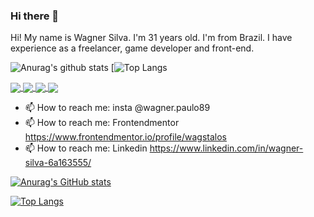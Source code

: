 ### Hi there 👋
Hi! My name is Wagner Silva. I'm 31 years old. I'm from Brazil. I have experience as a freelancer, game developer and front-end.

![Anurag's github stats](https://github-readme-stats.vercel.app/api?username=wagstalos&show_icons=true&theme=tokyonight) [![Top Langs](https://github-readme-stats.sabesansathananthan.vercel.app/api/top-langs/?username=wagstalos&amp;layout=compact&amp;theme=tokyonight)

<a href="https://github.com/wagstalos/wps-games-new">
  <img align="center" src="https://camo.githubusercontent.com/2ebfba68384dbb81cf5c5362f6856d50816e389d/68747470733a2f2f696d672e736869656c64732e696f2f62616467652f68746d6c352532302d2532334533344632362e7376673f267374796c653d666f722d7468652d6261646765266c6f676f3d68746d6c35266c6f676f436f6c6f723d7768697465" />
</a>
<a href="">
  <img align="center" src="https://camo.githubusercontent.com/dfa49363315af0242178cf2c8d6900f2637825c9/68747470733a2f2f696d672e736869656c64732e696f2f62616467652f6373732d2532333233393132302e7376673f267374796c653d666c61742d737175617265266c6f676f3d63737333266c6f676f436f6c6f723d7768697465" />
</a>

<a href="">
  <img align="center" src="https://camo.githubusercontent.com/4249e852f14e86cf7cd636b15c041c93d2f0572b/68747470733a2f2f696d672e736869656c64732e696f2f62616467652f6a6176617363726970742d2532334637444631452e7376673f267374796c653d666f722d7468652d6261646765266c6f676f3d6a617661736372697074266c6f676f436f6c6f723d626c61636b" />
</a>

<a href="https://github.com/wagstalos/smartMoney">
  <img align="center" src="https://camo.githubusercontent.com/83329fb35b579a50bd5eb9553811e8ec71cd78cc/68747470733a2f2f696d672e736869656c64732e696f2f62616467652f72656163742532302d2532333230323332612e7376673f267374796c653d666f722d7468652d6261646765266c6f676f3d7265616374266c6f676f436f6c6f723d253233363144414642" />
</a>


- 📫 How to reach me: insta @wagner.paulo89 
- 📫 How to reach me: Frontendmentor https://www.frontendmentor.io/profile/wagstalos
- 📫 How to reach me: Linkedin https://www.linkedin.com/in/wagner-silva-6a163555/
<!--
**wagstalos/wagstalos** is a ✨ _special_ ✨ repository because its `README.md` (this file) appears on your GitHub profile.

Here are some ideas to get you started:

- 🔭 I’m currently working on ...
- 🌱 I’m currently learning ...
- 👯 I’m looking to collaborate on ...
- 🤔 I’m looking for help with ...
- 💬 Ask me about ...
- 📫 How to reach me: ...
- 😄 Pronouns: ...
- ⚡ Fun fact: ...
-->


[![Anurag's GitHub stats](https://github-readme-stats.vercel.app/api?username=wagstalos)](https://github.com/anuraghazra/github-readme-stats)

[![Top Langs](https://github-readme-stats.vercel.app/api/top-langs/?username=wagstalos&layout=compact&border_color=red)](https://github.com/anuraghazra/github-readme-stats)


